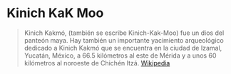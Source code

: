 # Kinich KaK Moo

> Kinich Kakmó, (también se escribe Kinich-Kak-Moo) fue un dios del panteón maya. Hay también un importante yacimiento arqueológico dedicado a Kinich Kakmó que se encuentra en la ciudad de Izamal, Yucatán, México, a 66.5 kilómetros al este de Mérida y a unos 60 kilómetros al noroeste de Chichén Itzá. [Wikipedia](https://es.wikipedia.org/wiki/Kinich_Kakm%C3%B3)